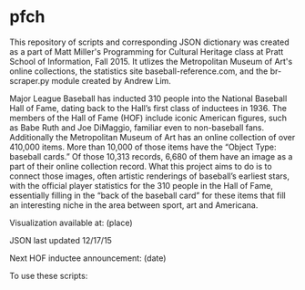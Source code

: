 # pfch
This repository of scripts and corresponding JSON dictionary was created as a part of Matt Miller's Programming for Cultural Heritage class at Pratt School of Information, Fall 2015. It utlizes the Metropolitan Museum of Art's online collections, the statistics site baseball-reference.com, and the br-scraper.py module created by Andrew Lim.

Major League Baseball has inducted 310 people into the National Baseball Hall of Fame, dating back to the Hall’s first class of inductees in 1936. The members of the Hall of Fame (HOF) include iconic American figures, such as Babe Ruth and Joe DiMaggio, familiar even to non-baseball fans. Additionally the Metropolitan Museum of Art has an online collection of over 410,000 items. More than 10,000 of those items have the “Object Type: baseball cards.” Of those 10,313 records, 6,680 of them have an image as a part of their online collection record. What this project aims to do is to connect those images, often artistic renderings of baseball’s earliest stars, with the official player statistics for the 310 people in the Hall of Fame, essentially filling in the “back of the baseball card” for these items that fill an interesting niche in the area between sport, art and Americana. 

Visualization available at: (place)

JSON last updated 12/17/15

Next HOF inductee announcement: (date)

To use these scripts:
